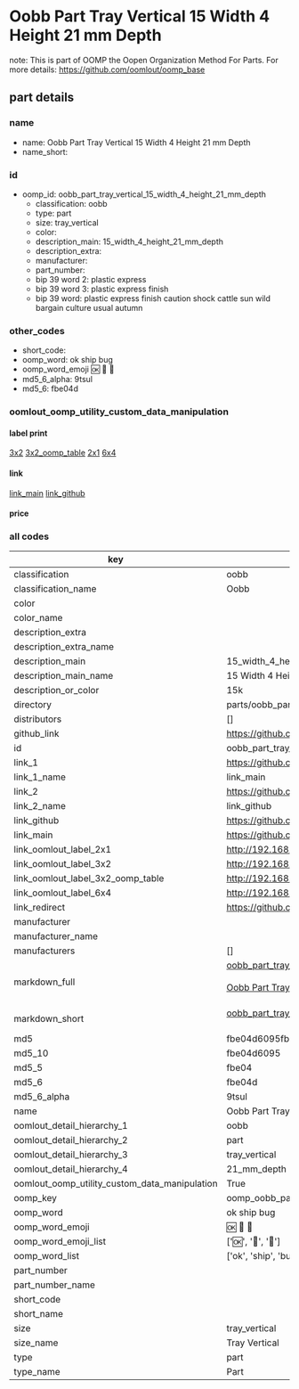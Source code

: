 # Oobb Part Tray Vertical 15 Width 4 Height 21 mm Depth  

note: This is part of OOMP the Oopen Organization Method For Parts. For more details: https://github.com/oomlout/oomp_base

##  part details
  







### name
* name: Oobb Part Tray Vertical 15 Width 4 Height 21 mm Depth
* name_short: 
### id
* oomp_id: oobb_part_tray_vertical_15_width_4_height_21_mm_depth
  * classification: oobb
  * type: part
  * size: tray_vertical
  * color: 
  * description_main: 15_width_4_height_21_mm_depth
  * description_extra: 
  * manufacturer: 
  * part_number: 
  * bip 39 word 2: plastic express
  * bip 39 word 3: plastic express finish
  * bip 39 word: plastic express finish caution shock cattle sun wild bargain culture usual autumn

### other_codes
* short_code: 
* oomp_word: ok ship bug
* oomp_word_emoji :ok: :ship: :bug:
* md5_6_alpha: 9tsul
* md5_6: fbe04d






### oomlout_oomp_utility_custom_data_manipulation
#### label print
[3x2](http://192.168.1.245:1112/?label=oomp%209tsul)
[3x2_oomp_table](http://192.168.1.108:1112/?label=oomp%209tsul)
[2x1](http://192.168.1.242:1112/?label=oomp%209tsul)
[6x4](http://192.168.1.55:1112/?label=oomp%209tsul)    

#### link

[link_main](https://github.com/oomlout/oomlout_oomp_version_1_messy/tree/main/parts/oobb_part_tray_vertical_15_width_4_height_21_mm_depth) [link_github](https://github.com/oomlout/oomlout_oomp_version_1_messy/tree/main/parts/oobb_part_tray_vertical_15_width_4_height_21_mm_depth)                             

#### price







### all codes 
| key | value |  
| --- | --- |  
| classification | oobb |  
| classification_name | Oobb |  
| color |  |  
| color_name |  |  
| description_extra |  |  
| description_extra_name |  |  
| description_main | 15_width_4_height_21_mm_depth |  
| description_main_name | 15 Width 4 Height 21 mm Depth |  
| description_or_color | 15k |  
| directory | parts/oobb_part_tray_vertical_15_width_4_height_21_mm_depth |  
| distributors | [] |  
| github_link | https://github.com/oomlout/oomlout_oomp_part_src/tree/main/parts/oobb_part_tray_vertical_15_width_4_height_21_mm_depth |  
| id | oobb_part_tray_vertical_15_width_4_height_21_mm_depth |  
| link_1 | https://github.com/oomlout/oomlout_oomp_version_1_messy/tree/main/parts/oobb_part_tray_vertical_15_width_4_height_21_mm_depth |  
| link_1_name | link_main |  
| link_2 | https://github.com/oomlout/oomlout_oomp_version_1_messy/tree/main/parts/oobb_part_tray_vertical_15_width_4_height_21_mm_depth |  
| link_2_name | link_github |  
| link_github | https://github.com/oomlout/oomlout_oomp_version_1_messy/tree/main/parts/oobb_part_tray_vertical_15_width_4_height_21_mm_depth |  
| link_main | https://github.com/oomlout/oomlout_oomp_version_1_messy/tree/main/parts/oobb_part_tray_vertical_15_width_4_height_21_mm_depth |  
| link_oomlout_label_2x1 | http://192.168.1.242:1112/?label=oomp%209tsul |  
| link_oomlout_label_3x2 | http://192.168.1.245:1112/?label=oomp%209tsul |  
| link_oomlout_label_3x2_oomp_table | http://192.168.1.108:1112/?label=oomp%209tsul |  
| link_oomlout_label_6x4 | http://192.168.1.55:1112/?label=oomp%209tsul |  
| link_redirect | https://github.com/oomlout/oomlout_oomp_version_1_messy/tree/main/parts/oobb_part_tray_vertical_15_width_4_height_21_mm_depth |  
| manufacturer |  |  
| manufacturer_name |  |  
| manufacturers | [] |  
| markdown_full | [oobb_part_tray_vertical_15_width_4_height_21_mm_depth](none)<br>[](none)<br>[Oobb Part Tray Vertical 15 Width 4 Height 21 Mm Depth](none)<br><br> |  
| markdown_short | [oobb_part_tray_vertical_15_width_4_height_21_mm_depth](none)<br><br> |  
| md5 | fbe04d6095fb1b289163224aae143530 |  
| md5_10 | fbe04d6095 |  
| md5_5 | fbe04 |  
| md5_6 | fbe04d |  
| md5_6_alpha | 9tsul |  
| name | Oobb Part Tray Vertical 15 Width 4 Height 21 mm Depth |  
| oomlout_detail_hierarchy_1 | oobb |  
| oomlout_detail_hierarchy_2 | part |  
| oomlout_detail_hierarchy_3 | tray_vertical |  
| oomlout_detail_hierarchy_4 | 21_mm_depth |  
| oomlout_oomp_utility_custom_data_manipulation | True |  
| oomp_key | oomp_oobb_part_tray_vertical_15_width_4_height_21_mm_depth |  
| oomp_word | ok ship bug |  
| oomp_word_emoji | :ok: :ship: :bug: |  
| oomp_word_emoji_list | [':ok:', ':ship:', ':bug:'] |  
| oomp_word_list | ['ok', 'ship', 'bug'] |  
| part_number |  |  
| part_number_name |  |  
| short_code |  |  
| short_name |  |  
| size | tray_vertical |  
| size_name | Tray Vertical |  
| type | part |  
| type_name | Part |  
